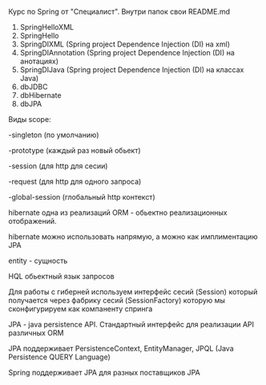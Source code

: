 Курс по Spring от "Специалист". Внутри папок свои README.md
1. SpringHelloXML
2. SpringHello
3. SpringDIXML (Spring project Dependence Injection (DI) на xml)
4. SpringDIAnnotation (Spring project Dependence Injection (DI) на анотациях)
5. SpringDIJava (Spring project Dependence Injection (DI) на классах Java)
6. dbJDBC
7. dbHibernate
8. dbJPA

Виды scope: 

-singleton (по умолчанию)

-prototype  (каждый раз новый обьект)

-session (для http для сесии)

-request (для http для одного запроса)

-global-session (глобальный http контекст)

hibernate одна из реализаций ORM - обьектно реализационных отображений.

hibernate можно использовать напрямую, а можно как имплиментацию JPA

entity - сущность

HQL обьектный язык запросов

Для работы с гиберней используем интерфейс сесий (Session) который получается через фабрику сесий (SessionFactory) которую мы сконфигурируем как компаненту спринга

JPA - java persistence API. Стандартный интерфейс для реализации API различных ORM

JPA поддерживает PersistenceContext, EntityManager, JPQL (Java Persistence QUERY Language)

Spring поддерживает JPA для разных поставщиков JPA